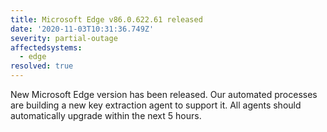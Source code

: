 ```yaml
---
title: Microsoft Edge v86.0.622.61 released
date: '2020-11-03T10:31:36.749Z'
severity: partial-outage
affectedsystems:
  - edge
resolved: true
---
```

New Microsoft Edge version has been released. Our automated processes are building a new key extraction agent to support it. All agents should automatically upgrade within the next 5 hours.

<!--- language code: en -->
